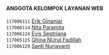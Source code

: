 #### ANGGOTA KELOMPOK LAYANAN WEB
`117006111`  	[Erik Ginanjar](https://www.facebook.com/vikerss.erick1)	     
`117006114`  	[Nita Paramita](https://www.facebook.com/nita.paramita.5)	      
`117006124`  	[Evis Septriana](https://www.facebook.com/eppbrowschat)	      
`117005125`  	[Ghina NUrul Fadillah](https://www.facebook.com/AghinNfadhiel)  
`117006129`  	[Santi Nurjayanti](https://www.facebook.com/santi.noor.jayanti.7)
